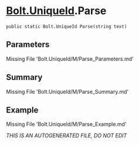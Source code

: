 # [Bolt.UniqueId](Types/Bolt.UniqueId.md).Parse
`public static Bolt.UniqueId Parse(string text)`
## Parameters
Missing File 'Bolt.UniqueId/M/Parse_Parameters.md'
## Summary
Missing File 'Bolt.UniqueId/M/Parse_Summary.md'
## Example
Missing File 'Bolt.UniqueId/M/Parse_Example.md'

*THIS IS AN AUTOGENERATED FILE, DO NOT EDIT*
